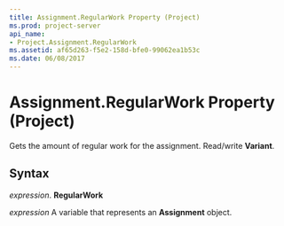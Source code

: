 ```yaml
---
title: Assignment.RegularWork Property (Project)
ms.prod: project-server
api_name:
- Project.Assignment.RegularWork
ms.assetid: af65d263-f5e2-158d-bfe0-99062ea1b53c
ms.date: 06/08/2017
---
```



# Assignment.RegularWork Property (Project)

Gets the amount of regular work for the assignment. Read/write **Variant**.


## Syntax

 _expression_. **RegularWork**

 _expression_ A variable that represents an **Assignment** object.


